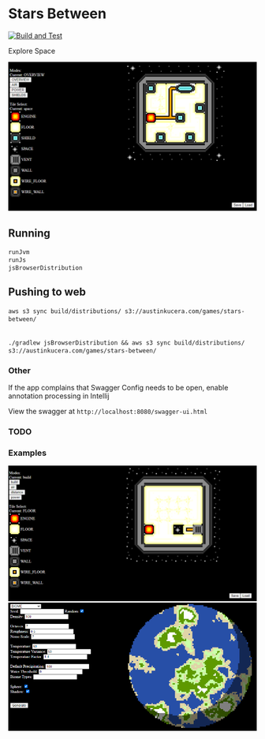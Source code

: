 # Stars Between

[![Build and Test](https://github.com/ManApart/stars_between/actions/workflows/runTests.yml/badge.svg?branch=master)](https://github.com/ManApart/stars_between/actions/workflows/runTests.yml)

Explore Space

[![](./example/floorplan2.png)](https://austinkucera.com/games/stars-between)

## Running

```
runJvm
runJs
jsBrowserDistribution
```

## Pushing to web

```
aws s3 sync build/distributions/ s3://austinkucera.com/games/stars-between/


./gradlew jsBrowserDistribution && aws s3 sync build/distributions/ s3://austinkucera.com/games/stars-between/
```


### Other
If the app complains that Swagger Config needs to be open, enable annotation processing in Intellij

View the swagger at `http://localhost:8080/swagger-ui.html`

### TODO

### Examples

![](./example/floorplan.png)
![](./example/planet.png)

